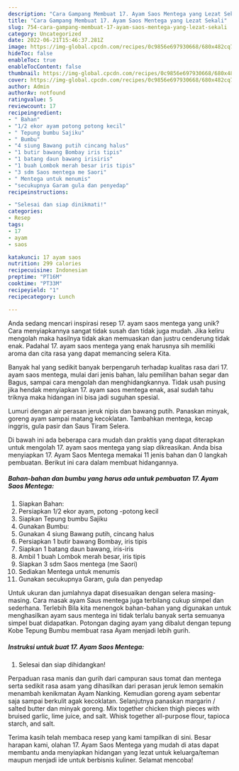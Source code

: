 ```yaml
---
description: "Cara Gampang Membuat 17. Ayam Saos Mentega yang Lezat Sekali"
title: "Cara Gampang Membuat 17. Ayam Saos Mentega yang Lezat Sekali"
slug: 754-cara-gampang-membuat-17-ayam-saos-mentega-yang-lezat-sekali
category: Uncategorized
date: 2022-06-21T15:46:37.281Z
image: https://img-global.cpcdn.com/recipes/0c9856e697930668/680x482cq70/17-ayam-saos-mentega-foto-resep-utama.jpg
hideToc: false
enableToc: true
enableTocContent: false
thumbnail: https://img-global.cpcdn.com/recipes/0c9856e697930668/680x482cq70/17-ayam-saos-mentega-foto-resep-utama.jpg
cover: https://img-global.cpcdn.com/recipes/0c9856e697930668/680x482cq70/17-ayam-saos-mentega-foto-resep-utama.jpg
author: Admin
authorAv: notfound
ratingvalue: 5
reviewcount: 17
recipeingredient:
- " Bahan"
- "1/2 ekor ayam potong potong kecil"
- " Tepung bumbu Sajiku"
- " Bumbu"
- "4 siung Bawang putih cincang halus"
- "1 butir bawang Bombay iris tipis"
- "1 batang daun bawang irisiris"
- "1 buah Lombok merah besar iris tipis"
- "3 sdm Saos mentega me Saori"
- " Mentega untuk menumis"
- "secukupnya Garam gula dan penyedap"
recipeinstructions:

- "Selesai dan siap dinikmati!"
categories:
- Resep
tags:
- 17
- ayam
- saos

katakunci: 17 ayam saos 
nutrition: 299 calories
recipecuisine: Indonesian
preptime: "PT16M"
cooktime: "PT33M"
recipeyield: "1"
recipecategory: Lunch

---
```





Anda sedang mencari inspirasi resep 17. ayam saos mentega yang unik? Cara menyiapkannya sangat tidak susah dan tidak juga mudah. Jika keliru mengolah maka hasilnya tidak akan memuaskan dan justru cenderung tidak enak. Padahal 17. ayam saos mentega yang enak harusnya sih memiliki aroma dan cita rasa yang dapat memancing selera Kita.





Banyak hal yang sedikit banyak berpengaruh terhadap kualitas rasa dari 17. ayam saos mentega, mulai dari jenis bahan, lalu pemilihan bahan segar dan Bagus, sampai cara mengolah dan menghidangkannya. Tidak usah pusing jika hendak menyiapkan 17. ayam saos mentega enak,      asal sudah tahu triknya maka hidangan ini bisa jadi suguhan spesial.














Lumuri dengan air perasan jeruk nipis dan bawang putih. Panaskan minyak, goreng ayam sampai matang kecoklatan. Tambahkan mentega, kecap inggris, gula pasir dan Saus Tiram Selera.






Di bawah ini ada beberapa cara mudah dan praktis yang dapat diterapkan untuk mengolah 17. ayam saos mentega yang siap dikreasikan. Anda bisa menyiapkan 17. Ayam Saos Mentega memakai 11 jenis bahan dan 0 langkah pembuatan. Berikut ini cara dalam membuat hidangannya.

<!--inarticleads1-->

##### Bahan-bahan dan bumbu yang harus ada untuk pembuatan 17. Ayam Saos Mentega:

1. Siapkan  Bahan:
1. Persiapkan 1/2 ekor ayam, potong -potong kecil
1. Siapkan  Tepung bumbu Sajiku
1. Gunakan  Bumbu:
1. Gunakan 4 siung Bawang putih, cincang halus
1. Persiapkan 1 butir bawang Bombay, iris tipis
1. Siapkan 1 batang daun bawang, iris-iris
1. Ambil 1 buah Lombok merah besar, iris tipis
1. Siapkan 3 sdm Saos mentega (me Saori)
1. Sediakan  Mentega untuk menumis
1. Gunakan secukupnya Garam, gula dan penyedap


Untuk ukuran dan jumlahnya dapat disesuaikan dengan selera masing-masing. Cara masak ayam Saus mentega juga terbilang cukup simpel dan sederhana. Terlebih Bila kita menengok bahan-bahan yang digunakan untuk menghasilkan ayam saus mentega ini tidak terlalu banyak serta semuanya simpel buat didapatkan. Potongan daging ayam yang dibalut dengan tepung Kobe Tepung Bumbu membuat rasa Ayam menjadi lebih gurih. 

<!--inarticleads2-->

##### Instruksi untuk buat 17. Ayam Saos Mentega:


1. Selesai dan siap dihidangkan!

Perpaduan rasa manis dan gurih dari campuran saus tomat dan mentega serta sedikit rasa asam yang dihasilkan dari perasan jeruk lemon semakin menambah kenikmatan Ayam Nanking. Kemudian goreng ayam sebentar saja sampai berkulit agak kecoklatan. Selanjutnya panaskan margarin / salted butter dan minyak goreng. Mix together chicken thigh pieces with bruised garlic, lime juice, and salt. Whisk together all-purpose flour, tapioca starch, and salt. 

Terima kasih telah membaca resep yang kami tampilkan di sini. Besar harapan kami, olahan 17. Ayam Saos Mentega yang mudah di atas dapat membantu anda menyiapkan hidangan yang lezat untuk keluarga/teman maupun menjadi ide untuk berbisnis kuliner. Selamat mencoba!

